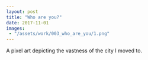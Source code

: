 ```yaml
---
layout: post
title: "Who are you?"
date: 2017-11-01
images:
 - "/assets/work/003_who_are_you/1.png"
---
```


A pixel art depicting the vastness of the city I moved to.
